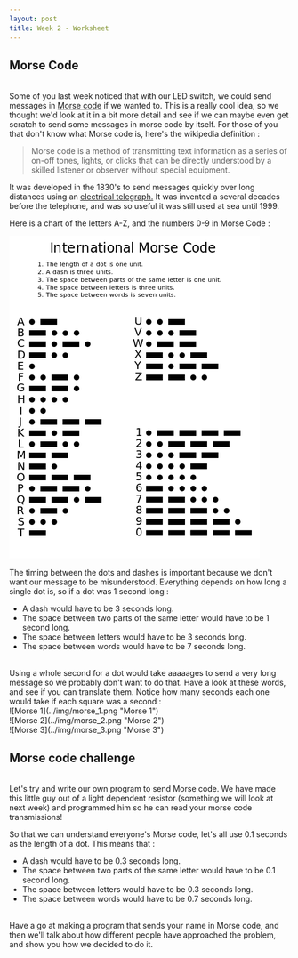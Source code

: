```yaml
---
layout: post
title: Week 2 - Worksheet
---
```



## Morse Code

<br>
Some of you last week noticed that with our LED switch, we could send messages in <a href="http://en.wikipedia.org/wiki/Morse_code">Morse code</a> if we wanted to. This is a really cool idea, so we thought we'd look at it in a bit more detail and see if we can maybe even get scratch to send some messages in morse code by itself. For those of you that don't know what Morse code is, here's the wikipedia definition : 

> Morse code is a method of transmitting text information as a series of on-off tones, lights, or clicks that can be directly understood by a skilled listener or observer without special equipment.

It was developed in the 1830's to send messages quickly over long distances using an <a href="http://en.wikipedia.org/wiki/Electrical_telegraph">electrical telegraph.</a> It was invented a several decades before the telephone, and was so useful it was still used at sea until 1999. 


Here is a chart of the letters A-Z, and the numbers 0-9 in Morse Code :

![Morse Alphabet](../img/International_Morse_Code.png "Morse Alphabet")

The timing between the dots and dashes is important because we don't want our message to be misunderstood. Everything depends on how long a single dot is, so if a dot was 1 second long : 

- A dash would have to be 3 seconds long.
- The space between two parts of the same letter would have to be 1 second long.
- The space between letters would have to be 3 seconds long.
- The space between words would have to be 7 seconds long.

<br>
Using a whole second for a dot would take aaaaages to send a very long message so we probably don't want to do that. Have a look at these words, and see if you can translate them. Notice how many seconds each one would take if each square was a second : 

<br>
![Morse 1](../img/morse_1.png "Morse 1")
<br>
![Morse 2](../img/morse_2.png "Morse 2")
<br>
![Morse 3](../img/morse_3.png "Morse 3")

## Morse code challenge

<br>
Let's try and write our own program to send Morse code. We have made this little guy out of a light dependent resistor (something we will look at next week) and programmed him so he can read your morse code transmissions!

So that we can understand everyone's Morse code, let's all use 0.1 seconds as the length of a dot. This means that :

- A dash would have to be 0.3 seconds long.
- The space between two parts of the same letter would have to be 0.1 second long.
- The space between letters would have to be 0.3 seconds long.
- The space between words would have to be 0.7 seconds long.

<br>
Have a go at making a program that sends your name in Morse code, and then we'll talk about how different people have approached the problem, and show you how we decided to do it.



